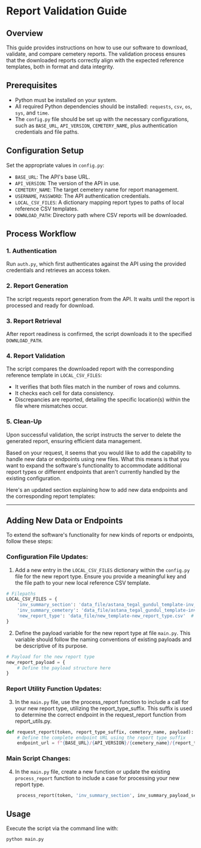 # Report Validation Guide

## Overview
This guide provides instructions on how to use our software to download, validate, and compare cemetery reports. The validation process ensures that the downloaded reports correctly align with the expected reference templates, both in format and data integrity.

## Prerequisites
- Python must be installed on your system.
- All required Python dependencies should be installed: `requests`, `csv`, `os`, `sys`, and `time`.
- The `config.py` file should be set up with the necessary configurations, such as `BASE_URL`, `API_VERSION`, `CEMETERY_NAME`, plus authentication credentials and file paths.

## Configuration Setup
Set the appropriate values in `config.py`:

- `BASE_URL`: The API's base URL.
- `API_VERSION`: The version of the API in use.
- `CEMETERY_NAME`: The target cemetery name for report management.
- `USERNAME`, `PASSWORD`: The API authentication credentials.
- `LOCAL_CSV_FILES`: A dictionary mapping report types to paths of local reference CSV templates.
- `DOWNLOAD_PATH`: Directory path where CSV reports will be downloaded.

## Process Workflow

### 1. Authentication
Run `auth.py`, which first authenticates against the API using the provided credentials and retrieves an access token.

### 2. Report Generation
The script requests report generation from the API. It waits until the report is processed and ready for download.

### 3. Report Retrieval
After report readiness is confirmed, the script downloads it to the specified `DOWNLOAD_PATH`.

### 4. Report Validation
The script compares the downloaded report with the corresponding reference template in `LOCAL_CSV_FILES`:

- It verifies that both files match in the number of rows and columns.
- It checks each cell for data consistency.
- Discrepancies are reported, detailing the specific location(s) within the file where mismatches occur.

### 5. Clean-Up
Upon successful validation, the script instructs the server to delete the generated report, ensuring efficient data management.

Based on your request, it seems that you would like to add the capability to handle new data or endpoints using new files. What this means is that you want to expand the software's functionality to accommodate additional report types or different endpoints that aren't currently handled by the existing configuration.

Here's an updated section explaining how to add new data endpoints and the corresponding report templates:

---

## Adding New Data or Endpoints

To extend the software's functionality for new kinds of reports or endpoints, follow these steps:

### Configuration File Updates:

1. Add a new entry in the `LOCAL_CSV_FILES` dictionary within the `config.py` file for the new report type. Ensure you provide a meaningful key and the file path to your new local reference CSV template.

```python
# Filepaths
LOCAL_CSV_FILES = {
    'inv_summary_section': 'data_file/astana_tegal_gundul_template-inv_summary_section.csv',
    'inv_summary_cemetery': 'data_file/astana_tegal_gundul_template-inv_summary_cemetery.csv',
    'new_report_type': 'data_file/new_template-new_report_type.csv'  # Add your new report type here
}
```

2. Define the payload variable for the new report type at file `main.py`. This variable should follow the naming conventions of existing payloads and be descriptive of its purpose.

```python
# Payload for the new report type
new_report_payload = {
    # Define the payload structure here
}
```

### Report Utility Function Updates:

3. In the `main.py` file, use the process_report function to include a call for your new report type, utilizing the report_type_suffix. This suffix is used to determine the correct endpoint in the request_report function from report_utils.py.
```python
def request_report(token, report_type_suffix, cemetery_name, payload):
    # Define the complete endpoint URL using the report type suffix
    endpoint_url = f"{BASE_URL}/{API_VERSION}/{cemetery_name}/{report_type_suffix}/"
```

### Main Script Changes:

4. In the `main.py` file, create a new function or update the existing `process_report` function to include a case for processing your new report type.

```python
    process_report(token, 'inv_summary_section', inv_summary_payload_section, 'inv_summary/')
```

## Usage
Execute the script via the command line with:

```bash
python main.py

